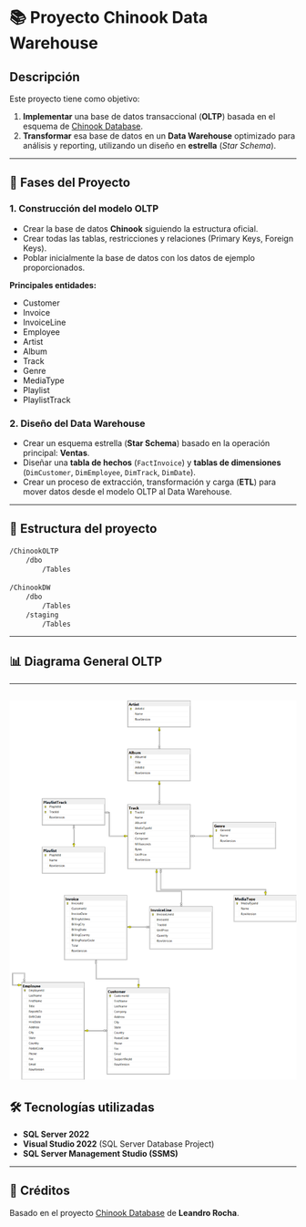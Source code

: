 ﻿# 📚 Proyecto Chinook Data Warehouse

## Descripción

Este proyecto tiene como objetivo:

1. **Implementar** una base de datos transaccional (**OLTP**) basada en el esquema de [Chinook Database](https://github.com/lerocha/chinook-database).
2. **Transformar** esa base de datos en un **Data Warehouse** optimizado para análisis y reporting, utilizando un diseño en **estrella** (*Star Schema*).

---

## 🔷 Fases del Proyecto

### 1. Construcción del modelo OLTP

- Crear la base de datos **Chinook** siguiendo la estructura oficial.
- Crear todas las tablas, restricciones y relaciones (Primary Keys, Foreign Keys).
- Poblar inicialmente la base de datos con los datos de ejemplo proporcionados.

**Principales entidades:**
- Customer
- Invoice
- InvoiceLine
- Employee
- Artist
- Album
- Track
- Genre
- MediaType
- Playlist
- PlaylistTrack

### 2. Diseño del Data Warehouse

- Crear un esquema estrella (**Star Schema**) basado en la operación principal: **Ventas**.
- Diseñar una **tabla de hechos** (`FactInvoice`) y **tablas de dimensiones** (`DimCustomer`, `DimEmployee`, `DimTrack`, `DimDate`).
- Crear un proceso de extracción, transformación y carga (**ETL**) para mover datos desde el modelo OLTP al Data Warehouse.

---
## 📁 Estructura del proyecto

```plaintext
/ChinookOLTP
    /dbo
        /Tables

/ChinookDW
    /dbo
        /Tables
    /staging
        /Tables
```
---
## 📊 Diagrama General OLTP
---
![Modelo Relacional de ChinookOLTP](relational_model_oltp.png)
---
## 🛠 Tecnologías utilizadas

- **SQL Server 2022**
- **Visual Studio 2022** (SQL Server Database Project)
- **SQL Server Management Studio (SSMS)**

---

## 📄 Créditos

Basado en el proyecto [Chinook Database](https://github.com/lerocha/chinook-database) de **Leandro Rocha**.
